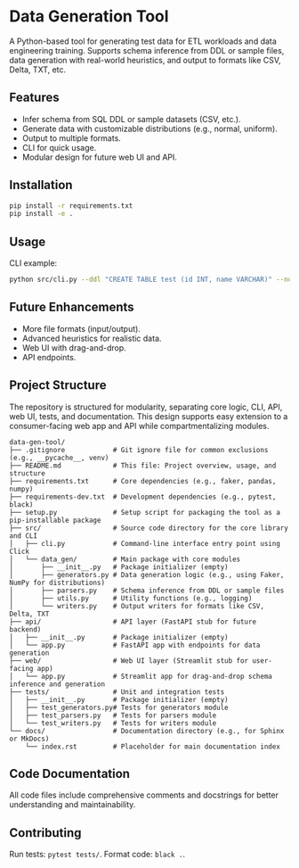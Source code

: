 # Data Generation Tool

A Python-based tool for generating test data for ETL workloads and data engineering training. Supports schema inference from DDL or sample files, data generation with real-world heuristics, and output to formats like CSV, Delta, TXT, etc.

## Features
- Infer schema from SQL DDL or sample datasets (CSV, etc.).
- Generate data with customizable distributions (e.g., normal, uniform).
- Output to multiple formats.
- CLI for quick usage.
- Modular design for future web UI and API.

## Installation
```bash
pip install -r requirements.txt
pip install -e .
```

## Usage
CLI example:
```bash
python src/cli.py --ddl "CREATE TABLE test (id INT, name VARCHAR)" --num-rows 100 --format csv --output output.csv
```

## Future Enhancements
- More file formats (input/output).
- Advanced heuristics for realistic data.
- Web UI with drag-and-drop.
- API endpoints.

## Project Structure
The repository is structured for modularity, separating core logic, CLI, API, web UI, tests, and documentation. This design supports easy extension to a consumer-facing web app and API while compartmentalizing modules.

```
data-gen-tool/
├── .gitignore            # Git ignore file for common exclusions (e.g., __pycache__, venv)
├── README.md             # This file: Project overview, usage, and structure
├── requirements.txt      # Core dependencies (e.g., faker, pandas, numpy)
├── requirements-dev.txt  # Development dependencies (e.g., pytest, black)
├── setup.py              # Setup script for packaging the tool as a pip-installable package
├── src/                  # Source code directory for the core library and CLI
│   ├── cli.py            # Command-line interface entry point using Click
│   └── data_gen/         # Main package with core modules
│       ├── __init__.py   # Package initializer (empty)
│       ├── generators.py # Data generation logic (e.g., using Faker, NumPy for distributions)
│       ├── parsers.py    # Schema inference from DDL or sample files
│       ├── utils.py      # Utility functions (e.g., logging)
│       └── writers.py    # Output writers for formats like CSV, Delta, TXT
├── api/                  # API layer (FastAPI stub for future backend)
│   ├── __init__.py       # Package initializer (empty)
│   └── app.py            # FastAPI app with endpoints for data generation
├── web/                  # Web UI layer (Streamlit stub for user-facing app)
│   └── app.py            # Streamlit app for drag-and-drop schema inference and generation
├── tests/                # Unit and integration tests
│   ├── __init__.py       # Package initializer (empty)
│   ├── test_generators.py# Tests for generators module
│   ├── test_parsers.py   # Tests for parsers module
│   └── test_writers.py   # Tests for writers module
└── docs/                 # Documentation directory (e.g., for Sphinx or MkDocs)
    └── index.rst         # Placeholder for main documentation index
```

## Code Documentation
All code files include comprehensive comments and docstrings for better understanding and maintainability.

## Contributing
Run tests: `pytest tests/`.
Format code: `black .`.